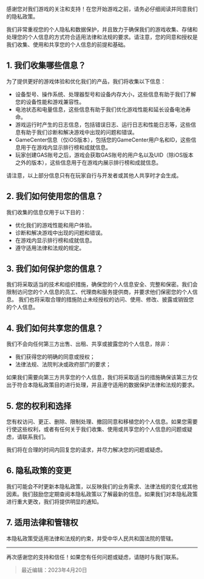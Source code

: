 感谢您对我们游戏的关注和支持！在您开始游戏之前，请务必仔细阅读并同意我们的隐私政策。

我们非常重视您的个人隐私和数据保护，并且致力于确保我们的游戏收集、存储和处理您的个人信息的方式符合适用法律和法规的要求。请注意，您的同意和授权是我们收集、使用和共享您的个人信息的前提和基础。

## 1. 我们收集哪些信息？

为了提供更好的游戏体验和优化我们的产品，我们将收集以下信息：

- 设备型号、操作系统、处理器型号和设备内存大小，这些信息有助于我们了解您的设备性能和游戏兼容性。
- 电池状态和电量信息，这些信息有助于我们优化游戏性能和延长设备电池寿命。
- 游戏运行时产生的日志信息，包括错误日志、运行日志和性能日志等，这些信息有助于我们诊断和解决游戏中出现的问题和错误。
- GameCenter信息（仅iOS版本），包括您的GameCenter用户名和ID，这些信息用于在游戏内显示排行榜和成就信息。
- 玩家创建GAS账号之后，游戏会获取GAS账号的用户名以及UID（除iOS版本之外的版本），这些信息用于在游戏内展示排行榜和成就信息。

请注意，以上部分信息只有在玩家自行与开发者或其他人共享时才会生成。

## 2. 我们如何使用您的信息？
我们收集的信息仅用于以下目的：

- 优化我们的游戏性能和用户体验。
- 诊断和解决游戏中出现的问题和错误。
- 在游戏内显示排行榜和成就信息。
- 遵守适用法律和法规的规定。

## 3. 我们如何保护您的信息？

我们将采取适当的技术和组织措施，确保您的个人信息安全、完整和保密。我们会限制访问您的个人信息的员工、代理商和服务提供商，并要求他们保密您的个人信息。
我们也将采取合理的措施防止未经授权的访问、使用、修改、披露或销毁您的个人信息。

## 4. 我们如何共享您的信息？
我们不会向任何第三方出售、出租、共享或披露您的个人信息，除非：

- 我们获得您的明确的同意或授权；
- 法律法规、法院判决或政府部门的要求；

如果我们需要向第三方共享您的个人信息，我们将采取适当的措施确保该第三方仅出于符合本隐私政策目的进行处理，并且遵守适用的数据保护法律和法规的要求。

## 5. 您的权利和选择

您有权访问、更正、删除、限制处理、撤回同意和移植您的个人信息。如果您需要行使这些权利，或者有任何关于我们收集、使用或共享您的个人信息的问题或疑虑，请联系我们。

我们将在合理的时间内回复您的请求，并尽力解决您的问题或疑虑。

## 6. 隐私政策的变更

我们可能会不时更新本隐私政策，以反映我们的业务需求、法律法规的变化或其他因素。我们鼓励您定期查阅本隐私政策以了解最新的信息。如果我们对本隐私政策进行重大更改，我们将提供明显的通知。

## 7. 适用法律和管辖权
本隐私政策受适用法律和法规的约束，并受中华人民共和国法院的管辖。

--------

再次感谢您的支持和信任！如果您有任何问题或疑虑，请随时与我们联系。

> 最近编辑：2023年4月20日